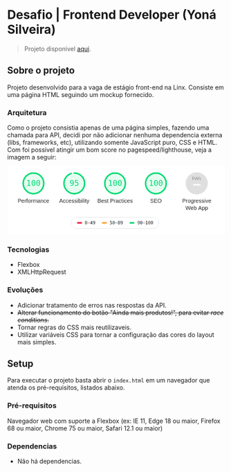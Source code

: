 # Desafio | Frontend Developer (Yoná Silveira)

> Projeto disponivel [aqui](https://especial-para-voce.netlify.com/).

## Sobre o projeto

Projeto desenvolvido para a vaga de estágio front-end na Linx.
Consiste em uma página HTML seguindo um mockup fornecido.

### Arquitetura

Como o projeto consistia apenas de uma página simples, fazendo uma chamada para API, decidi por não adicionar nenhuma dependencia externa (libs, frameworks, etc), utilizando somente JavaScript puro, CSS e HTML. Com foi possivel atingir um bom score no pagespeed/lighthouse, veja a imagem a seguir:

![Pagespeed Score](pagespeed_score.png)

### Tecnologias

- Flexbox
- XMLHttpRequest

### Evoluções

- Adicionar tratamento de erros nas respostas da API.
- ~~Alterar funcionamento do botão "Ainda mais produtos!", para evitar *race conditions*.~~
- Tornar regras do CSS mais reutilizaveis.
- Utilizar variáveis CSS para tornar a configuração das cores do layout mais simples.

## Setup

Para executar o projeto basta abrir o `index.html` em um navegador que atenda os pré-requisitos, listados abaixo.

### Pré-requisitos

Navegador web com suporte a Flexbox (ex: IE 11, Edge 18 ou maior, Firefox 68 ou maior, Chrome 75 ou maior, Safari 12.1 ou maior)

### Dependencias
- Não há dependencias.
